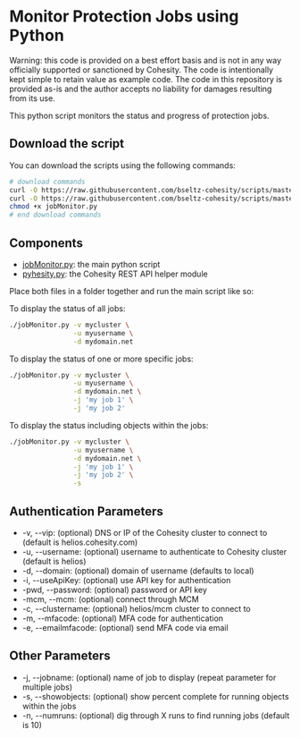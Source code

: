 # Monitor Protection Jobs using Python

Warning: this code is provided on a best effort basis and is not in any way officially supported or sanctioned by Cohesity. The code is intentionally kept simple to retain value as example code. The code in this repository is provided as-is and the author accepts no liability for damages resulting from its use.

This python script monitors the status and progress of protection jobs.

## Download the script

You can download the scripts using the following commands:

```bash
# download commands
curl -O https://raw.githubusercontent.com/bseltz-cohesity/scripts/master/python/jobMonitor/jobMonitor.py
curl -O https://raw.githubusercontent.com/bseltz-cohesity/scripts/master/python/pyhesity.py
chmod +x jobMonitor.py
# end download commands
```

## Components

* [jobMonitor.py](https://raw.githubusercontent.com/bseltz-cohesity/scripts/master/python/jobMonitor/jobMonitor.py): the main python script
* [pyhesity.py](https://raw.githubusercontent.com/bseltz-cohesity/scripts/master/python/pyhesity/pyhesity.py): the Cohesity REST API helper module

Place both files in a folder together and run the main script like so:

To display the status of all jobs:

```bash
./jobMonitor.py -v mycluster \
                -u myusername \
                -d mydomain.net
```

To display the status of one or more specific jobs:

```bash
./jobMonitor.py -v mycluster \
                -u myusername \
                -d mydomain.net \
                -j 'my job 1' \
                -j 'my job 2'
```

To display the status including objects within the jobs:

```bash
./jobMonitor.py -v mycluster \
                -u myusername \
                -d mydomain.net \
                -j 'my job 1' \
                -j 'my job 2' \
                -s
```

## Authentication Parameters

* -v, --vip: (optional) DNS or IP of the Cohesity cluster to connect to (default is helios.cohesity.com)
* -u, --username: (optional) username to authenticate to Cohesity cluster (default is helios)
* -d, --domain: (optional) domain of username (defaults to local)
* -i, --useApiKey: (optional) use API key for authentication
* -pwd, --password: (optional) password or API key
* -mcm, --mcm: (optional) connect through MCM
* -c, --clustername: (optional) helios/mcm cluster to connect to
* -m, --mfacode: (optional) MFA code for authentication
* -e, --emailmfacode: (optional) send MFA code via email

## Other Parameters

* -j, --jobname: (optional) name of job to display (repeat parameter for multiple jobs)
* -s, --showobjects: (optional) show percent complete for running objects within the jobs
* -n, --numruns: (optional) dig through X runs to find running jobs (default is 10)

